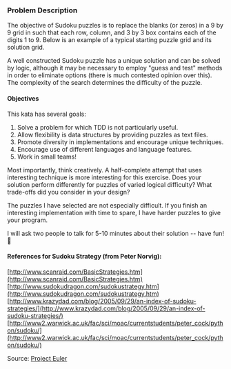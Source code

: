 ### Problem Description

The objective of Sudoku puzzles is to replace the blanks (or zeros) in a 9 by 9 grid in such that each row, column, and 3 by 3 box contains each of the digits 1 to 9. Below is an example of a typical starting puzzle grid and its solution grid.

A well constructed Sudoku puzzle has a unique solution and can be solved by logic, although it may be necessary to employ "guess and test" methods in order to eliminate options (there is much contested opinion over this). The complexity of the search determines the difficulty of the puzzle.

#### Objectives

This kata has several goals:

1. Solve a problem for which TDD is not particularly useful.
2. Allow flexibility is data structures by providing puzzles as text files.
3. Promote diversity in implementations and encourage unique techniques.
4. Encourage use of different languages and language features.
5. Work in small teams!

Most importantly, think creatively. A half-complete attempt that uses interesting technique is more interesting for this exercise. Does your solution perform differently for puzzles of varied logical difficulty? What trade-offs did you consider in your design?

The puzzles I have selected are not especially difficult. If you finish an interesting implementation with time to spare, I have harder puzzles to give your program.

I will ask two people to talk for 5-10 minutes about their solution -- have fun! :100:

#### References for Sudoku Strategy (from Peter Norvig):
[http://www.scanraid.com/BasicStrategies.htm](http://www.scanraid.com/BasicStrategies.htm)
[http://www.sudokudragon.com/sudokustrategy.htm](http://www.sudokudragon.com/sudokustrategy.htm)
[http://www.krazydad.com/blog/2005/09/29/an-index-of-sudoku-strategies/](http://www.krazydad.com/blog/2005/09/29/an-index-of-sudoku-strategies/)
[http://www2.warwick.ac.uk/fac/sci/moac/currentstudents/peter_cock/python/sudoku/](http://www2.warwick.ac.uk/fac/sci/moac/currentstudents/peter_cock/python/sudoku/)

Source:
[Project Euler](http://projecteuler.net/index.php?section=problems&id=96)
